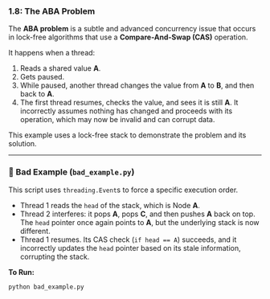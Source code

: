 ### 1.8: The ABA Problem

The **ABA problem** is a subtle and advanced concurrency issue that occurs in lock-free algorithms that use a **Compare-And-Swap (CAS)** operation.

It happens when a thread:
1.  Reads a shared value **A**.
2.  Gets paused.
3.  While paused, another thread changes the value from **A** to **B**, and then back to **A**.
4.  The first thread resumes, checks the value, and sees it is still **A**. It incorrectly assumes nothing has changed and proceeds with its operation, which may now be invalid and can corrupt data.

This example uses a lock-free stack to demonstrate the problem and its solution.

---

### 🔴 Bad Example (`bad_example.py`)

This script uses `threading.Event`s to force a specific execution order.
-   Thread 1 reads the `head` of the stack, which is Node **A**.
-   Thread 2 interferes: it pops **A**, pops **C**, and then pushes **A** back on top. The `head` pointer once again points to **A**, but the underlying stack is now different.
-   Thread 1 resumes. Its CAS check (`if head == A`) succeeds, and it incorrectly updates the `head` pointer based on its stale information, corrupting the stack.

**To Run:**
```bash
python bad_example.py